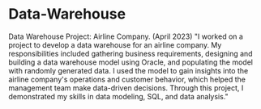 # Data-Warehouse
Data Warehouse Project: Airline Company. (April 2023)
"I worked on a project to develop a data warehouse for an airline company. 
My responsibilities included gathering business requirements, designing and building a data warehouse model using Oracle, 
and populating the model with randomly generated data. 
I used the model to gain insights into the airline company's operations and customer behavior, which helped the management team make data-driven decisions. 
Through this project, I demonstrated my skills in data modeling, SQL, and data analysis."
